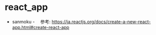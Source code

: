 # react_app

- sanmoku
  -　 参考: https://ja.reactjs.org/docs/create-a-new-react-app.html#create-react-app

